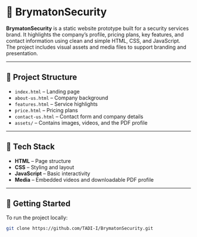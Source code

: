 # 🔐 BrymatonSecurity

**BrymatonSecurity** is a static website prototype built for a security services brand. It highlights the company’s profile, pricing plans, key features, and contact information using clean and simple HTML, CSS, and JavaScript. The project includes visual assets and media files to support branding and presentation.

---

## 📁 Project Structure

- `index.html` – Landing page  
- `about-us.html` – Company background  
- `features.html` – Service highlights  
- `price.html` – Pricing plans  
- `contact-us.html` – Contact form and company details  
- `assets/` – Contains images, videos, and the PDF profile  

---

## 🧰 Tech Stack

- **HTML** – Page structure  
- **CSS** – Styling and layout  
- **JavaScript** – Basic interactivity  
- **Media** – Embedded videos and downloadable PDF profile  

---

## 🚀 Getting Started

To run the project locally:

```bash
git clone https://github.com/TADI-I/BrymatonSecurity.git
